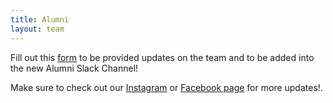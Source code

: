 ```yaml
---
title: Alumni
layout: team
---
```

Fill out this [form](https://forms.gle/zNKZMjPJtEjTcj456) to be provided updates on the team and to be added into the new Alumni Slack Channel!

Make sure to check out our [Instagram](https://www.instagram.com/northeasternclimbing/) 
or [Facebook page](https://www.facebook.com/northeasternclimbing/) for more updates!.
